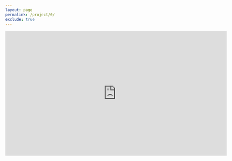 ```yaml
---
layout: page
permalink: /project/6/
exclude: true
---
```

<iframe width="704" height="396" src="https://www.youtube.com/embed/3iiifP-Zpu4" title="YouTube video player" frameborder="0" allow="accelerometer; autoplay; clipboard-write; encrypted-media; gyroscope; picture-in-picture" allowfullscreen></iframe>